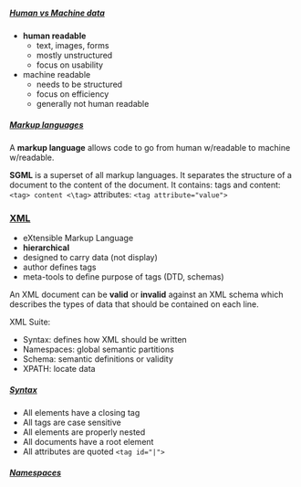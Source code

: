 ##### <u>Human vs Machine data</u> 
- **human readable**
	- text, images, forms
	- mostly unstructured
	- focus on usability
- machine readable
	- needs to be structured
	- focus on efficiency
	- generally not human readable
##### <u>Markup languages </u>
A **markup language** allows code to go from human w/readable to machine w/readable. 

**SGML** is a superset of all markup languages. It separates the structure of a document to the content of the document. It contains:
tags and content: `<tag> content <\tag>`
attributes: `<tag attribute="value">`
### <u>XML</u>
- eXtensible Markup Language
- **hierarchical**
- designed to carry data (not display)
- author defines tags
- meta-tools to define purpose of tags (DTD, schemas)

An XML document can be **valid** or **invalid** against an XML schema which describes the types of data that should be contained on each line.

XML Suite:
- Syntax: defines how XML should be written
- Namespaces: global semantic partitions
- Schema: semantic definitions or validity
- XPATH: locate data
##### <u>Syntax</u>
- All elements have a closing tag
- All tags are case sensitive
- All elements are properly nested
- All documents have a root element
- All attributes are quoted `<tag id="|">`
##### <u>Namespaces</u>
